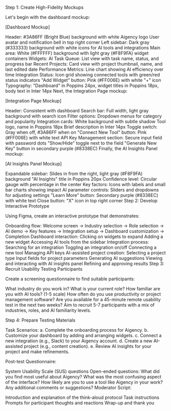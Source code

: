 Step 1: Create High-Fidelity Mockups

Let's begin with the dashboard mockup:

[Dashboard Mockup]

Header: #3A86FF (Bright Blue) background with white Aigency logo
User avatar and notification bell in top right corner
Left sidebar: Dark gray (#333333) background with white icons for AI tools and integrations
Main area: White (#FFFFFF) background with light gray (#F8F9FA) widget containers
Widgets:
AI Task Queue: List view with task name, status, and progress bar
Recent Projects: Card view with project thumbnail, name, and last edited date
Performance Metrics: Line chart showing AI efficiency over time
Integration Status: Icon grid showing connected tools with green/red status indicators
"Add Widget" button: Pink (#FF006E) with white "+" icon
Typography: "Dashboard" in Poppins 24px, widget titles in Poppins 18px, body text in Inter 14px
Next, the Integration Page mockup:

[Integration Page Mockup]

Header: Consistent with dashboard
Search bar: Full width, light gray background with search icon
Filter options: Dropdown menus for category and popularity
Integration cards:
White background with subtle shadow
Tool logo, name in Poppins 18px
Brief description in Inter 14px
Toggle switch: Gray when off, #3A86FF when on
"Connect New Tool" button: Pink (#FF006E) with white text
API Key Management section:
Secure input field with password dots
"Show/Hide" toggle next to the field
"Generate New Key" button in secondary purple (#8338EC)
Finally, the AI Insights Panel mockup:

[AI Insights Panel Mockup]

Expandable sidebar: Slides in from the right, light gray (#F8F9FA) background
"AI Insights" title in Poppins 20px
Confidence level: Circular gauge with percentage in the center
Key factors: Icons with labels and small bar charts showing impact
AI parameter controls: Sliders and dropdowns for adjusting settings
"Learn More" button: Secondary purple (#8338EC) with white text
Close button: "X" icon in top right corner
Step 2: Develop Interactive Prototype

Using Figma, create an interactive prototype that demonstrates:

Onboarding flow:
Welcome screen → Industry selection → Role selection → AI demo → Key features → Integration setup → Dashboard customization → Completion
Dashboard interaction:
Clicking on widgets to expand
Adding a new widget
Accessing AI tools from the sidebar
Integration process:
Searching for an integration
Toggling an integration on/off
Connecting a new tool
Managing API keys
AI-assisted project creation:
Selecting a project type
Input fields for project parameters
Generating AI suggestions
Viewing and interacting with AI insights panel
Refining and approving results
Step 3: Recruit Usability Testing Participants

Create a screening questionnaire to find suitable participants:

What industry do you work in?
What is your current role?
How familiar are you with AI tools? (1-5 scale)
How often do you use productivity or project management software?
Are you available for a 45-minute remote usability test in the next two weeks?
Aim to recruit 5-7 participants with a mix of industries, roles, and AI familiarity levels.

Step 4: Prepare Testing Materials

Task Scenarios: a. Complete the onboarding process for Aigency. b. Customize your dashboard by adding and arranging widgets. c. Connect a new integration (e.g., Slack) to your Aigency account. d. Create a new AI-assisted project (e.g., content creation). e. Review AI insights for your project and make refinements.

Post-test Questionnaire:

System Usability Scale (SUS) questions
Open-ended questions:
What did you find most useful about Aigency?
What was the most confusing aspect of the interface?
How likely are you to use a tool like Aigency in your work?
Any additional comments or suggestions?
Moderator Script:

Introduction and explanation of the think-aloud protocol
Task instructions
Prompts for participant thoughts and reactions
Wrap-up and thank you